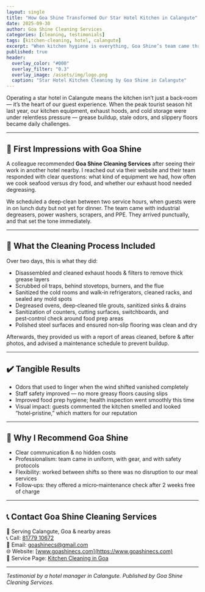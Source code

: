```yaml
---
layout: single
title: "How Goa Shine Transformed Our Star Hotel Kitchen in Calangute"
date: 2025-09-30
author: Goa Shine Cleaning Services
categories: [cleaning, testimonials]
tags: [kitchen-cleaning, hotel, calangute]
excerpt: "When kitchen hygiene is everything, Goa Shine’s team came through with precision and professionalism we didn’t expect."
published: true
header:
  overlay_color: "#000"
  overlay_filter: "0.3"
  overlay_image: /assets/img/logo.png
  caption: "Star Hotel Kitchen Cleaning by Goa Shine in Calangute"
---
```


Operating a star hotel in Calangute means the kitchen isn’t just a back‑room — it’s the heart of our guest experience. When the peak tourist season hit last year, our kitchen equipment, exhaust hoods, and cold storage were under relentless pressure — grease buildup, stale odors, and slippery floors became daily challenges.

---

## 🌟 First Impressions with Goa Shine

A colleague recommended **Goa Shine Cleaning Services** after seeing their work in another hotel nearby. I reached out via their website and their team responded with clear questions: what kind of equipment we had, how often we cook seafood versus dry food, and whether our exhaust hood needed degreasing.

We scheduled a deep‑clean between two service hours, when guests were in on lunch duty but not yet for dinner. The team came with industrial degreasers, power washers, scrapers, and PPE. They arrived punctually, and that set the tone immediately.

---

## 🔧 What the Cleaning Process Included

Over two days, this is what they did:

- Disassembled and cleaned exhaust hoods & filters to remove thick grease layers  
- Scrubbed oil traps, behind stovetops, burners, and the flue  
- Sanitized the cold rooms and walk‑in refrigerators, cleaned racks, and sealed any mold spots  
- Degreased ovens, deep‑cleaned tile grouts, sanitized sinks & drains  
- Sanitization of counters, cutting surfaces, switchboards, and pest‑control check around food prep areas  
- Polished steel surfaces and ensured non‐slip flooring was clean and dry

Afterwards, they provided us with a report of areas cleaned, before & after photos, and advised a maintenance schedule to prevent buildup.

---

## ✔️ Tangible Results

- Odors that used to linger when the wind shifted vanished completely  
- Staff safety improved — no more greasy floors causing slips  
- Improved food prep hygiene; health inspection went smoothly this time  
- Visual impact: guests commented the kitchen smelled and looked “hotel‑pristine,” which matters for our reputation

---

## 🤝 Why I Recommend Goa Shine

- Clear communication & no hidden costs  
- Professionalism: team came in uniform, with gear, and with safety protocols  
- Flexibility: worked between shifts so there was no disruption to our meal services  
- Follow‑ups: they offered a micro‑maintenance check after 2 weeks free of charge

---

## 📞 Contact Goa Shine Cleaning Services

📍 Serving Calangute, Goa & nearby areas  
📞 Call: [81779 10672](tel:+918177910672)  
📧 Email: [goashinecs@gmail.com](mailto:goashinecs@gmail.com)  
🌐 Website: [www.goashinecs.com](https://www.goashinecs.com)  
🔗 Service Page: [Kitchen Cleaning in Goa](https://www.goashinecs.com/kitchen-cleaning-services-goa.html)

---

*Testimonial by a hotel manager in Calangute. Published by Goa Shine Cleaning Services.*
